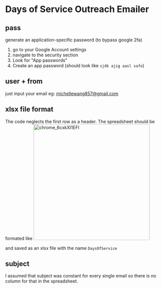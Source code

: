 # Days of Service Outreach Emailer

## **pass** 
generate an application-specific password (to bypass google 2fa)
1. go to your Google Account settings
2. navigate to the security section
3. Look for "App passwords"
4. Create an app password (should look like `sjdk ajig aasl safo`)

## **user + from**
just input your email eg: michellewang857@gmail.com

## **xlsx file format**
The code neglects the first row as a header.
The spreadsheet should be formated like 
<img width="369" alt="chrome_6cxkXI1EFI" src="https://github.com/michelle12349502039/xlsx-email/assets/74428837/f07aaf04-d736-4977-bf61-f14cd7affdf0">

and saved as an xlsx file with the name `DaysOfService`

## **subject**
I assumed that subject was constant for every single email so there is no column for that in the spreadsheet. 
